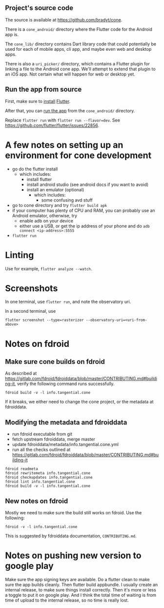 
## Project's source code

The source is available at <https://github.com/bradyt/cone>.

There is a `cone_android/` directory where the Flutter code for the
Android app is.

The `cone_lib/` directory contains Dart library code that could
potentially be used for each of mobile apps, cli app, and maybe even
web and desktop apps.

There is also a `uri_picker/` directory, which contains a Flutter
plugin for linking a file to the Android cone app. We'll attempt to
extend that plugin to an iOS app. Not certain what will happen for
web or desktop yet.

## Run the app from source

First, make sure to
[install](https://flutter.dev/docs/get-started/install)
[Flutter](https://flutter.dev/).

After that, you can [run the
app](https://flutter.dev/docs/get-started/test-drive?tab=terminal#run-the-app-2)
from the `cone_android/` directory.

Replace `flutter run` with `flutter run --flavor=dev`. See
<https://github.com/flutter/flutter/issues/22856>.

# A few notes on setting up an environment for cone development

- go do the flutter install
    - which includes:
        - install flutter
        - install android studio (see android docs if you want to avoid)
        - install an emulator (optional)
            - which includes:
                - some confusing avd stuff
- go to cone directory and try `flutter build apk`
- if your computer has plenty of CPU and RAM, you can probably use an
  Android emulator, otherwise, try
    - enable adb on your device
    - either use a USB, or get the ip address of your phone and do
       `adb connect <ip-address>:5555`
- `flutter run`

# Linting

Use for example, `flutter analyze --watch`.

# Screenshots

In one terminal, use `flutter run`, and note the observatory uri.

In a second terminal, use

```
flutter screenshot --type=rasterizer --observatory-uri=<uri-from-above>
```

# Notes on fdroid

## Make sure cone builds on fdroid

As described at <https://gitlab.com/fdroid/fdroiddata/blob/master/CONTRIBUTING.md#building-it>, verify the following command runs successfully.

```
fdroid build -v -l info.tangential.cone
```

If it breaks, we either need to change the cone project, or the metadata at fdroiddata.

## Modifying the metadata and fdroiddata

- run fdroid executable from git
- fetch upstream fdroiddata, merge master
- update fdroiddata/metadata/info.tangential.cone.yml
- run all the checks outlined at <https://gitlab.com/fdroid/fdroiddata/blob/master/CONTRIBUTING.md#building-it>

```
fdroid readmeta
fdroid rewritemeta info.tangential.cone
fdroid checkupdates info.tangential.cone
fdroid lint info.tangential.cone
fdroid build -v -l info.tangential.cone
```

## New notes on fdroid

Mostly we need to make sure the build still works on fdroid. Use the following:

```
fdroid -v -l info.tangential.cone
```

This is suggested by fdroiddata documentation, `CONTRIBUTING.md`.

# Notes on pushing new version to google play

Make sure the app signing keys are available. Do a flutter clean to
make sure the app builds cleanly. Then flutter build appbundle. I
usually create an internal release, to make sure things install
correctly. Then it's more or less a toggle to put it on google play.
And I think the total time of waiting is from time of upload to the
internal release, so no time is really lost.
